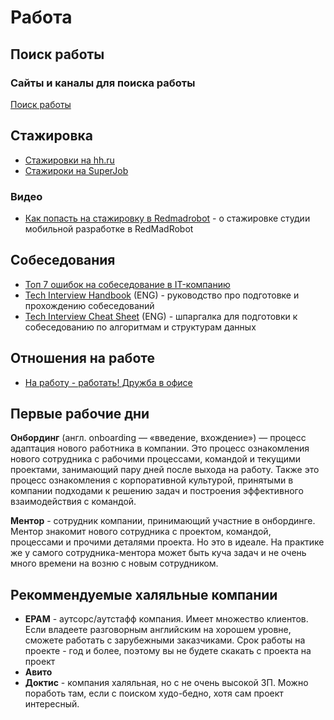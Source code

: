 # Работа

## Поиск работы

### Сайты и каналы для поиска работы

[Поиск работы](job-search.md)

## Стажировка

- [Стажировки на hh.ru](https://hh.ru/search/vacancy?employment=probation)
- [Стажироки на SuperJob](https://students.superjob.ru/stazhirovki/)

### Видео

- [Как попасть на стажировку в Redmadrobot](https://www.youtube.com/watch?v=XLpHRJtpY0c) - о стажировке студии мобильной разработке в RedMadRobot

## Собеседования

- [Топ 7 ошибок на собеседование в IT-компанию](https://www.youtube.com/watch?v=IcFBsPN2U2g)
- [Tech Interview Handbook](https://yangshun.github.io/tech-interview-handbook) (ENG) - руководство про подготовке и прохождению собеседований
- [Tech Interview Cheat Sheet](https://github.com/TSiege/Tech-Interview-Cheat-Sheet) (ENG) - шпаргалка для подготовки к собеседованию по алгоритмам и структурам данных

## Отношения на работе

- [На работу - работать! Дружба в офисе](https://youtu.be/4X8bGaSmLEY)

## Первые рабочие дни

**Онбординг** (англ. onboarding — «введение, вхождение») — процесс адаптация нового работника в компании. Это процесс ознакомления нового сотрудника c рабочими процессами, командой и текущими проектами, занимающий пару дней после выхода на работу. Также это процесс ознакомления с корпоративной культурой, принятыми в компании подходами к решению задач и построения эффективного взаимодействия с командой.

**Ментор** - сотрудник компании, принимающий участние в онбординге. Ментор знакомит нового сотрудника с проектом, командой, процессами и прочими деталями проекта. Но это в идеале. На практике же у самого сотрудника-ментора может быть куча задач и не очень много времени на возню с новым сотрудником.

## Рекоммендуемые халяльные компании

- **EPAM** - аутсорс/аутстафф компания. Имеет множество клиентов. Если владеете разговорным английским на хорошем уровне, сможете работать с зарубежными заказчиками. Срок работы на проекте - год и более, поэтому вы не будете скакать с проекта на проект
- **Авито**
- **Доктис** - компания халяльная, но с не очень высокой ЗП. Можно поработь там, если с поиском худо-бедно, хотя сам проект интересный.
